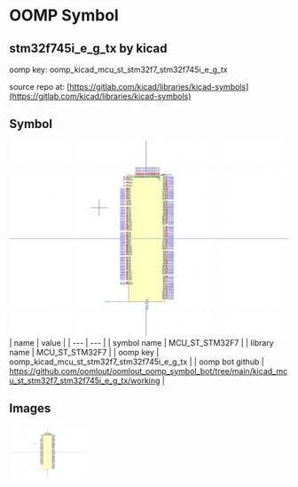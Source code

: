 # OOMP Symbol  
## stm32f745i_e_g_tx  by kicad  
  
oomp key: oomp_kicad_mcu_st_stm32f7_stm32f745i_e_g_tx  
  
source repo at: [https://gitlab.com/kicad/libraries/kicad-symbols](https://gitlab.com/kicad/libraries/kicad-symbols)  
## Symbol  
  
[![working.png](working_600.png)](working.png)  
| name | value | 
| --- | --- | 
| symbol name | MCU_ST_STM32F7 | 
| library name | MCU_ST_STM32F7 | 
| oomp key | oomp_kicad_mcu_st_stm32f7_stm32f745i_e_g_tx | 
| oomp bot github | https://github.com/oomlout/oomlout_oomp_symbol_bot/tree/main/kicad_mcu_st_stm32f7_stm32f745i_e_g_tx/working | 
## Images  
  
[![working.png](working_140.png)](working.png)  
